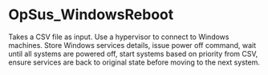 # OpSus_WindowsReboot
Takes a CSV file as input. Use a hypervisor to connect to Windows machines. Store Windows services details, issue power off command, wait until all systems are powered off, start systems based on priority from CSV, ensure services are back to original state before moving to the next system.
